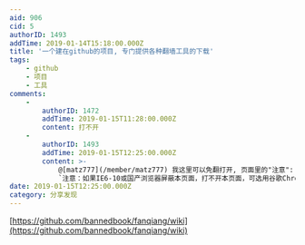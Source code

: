 ```yaml
---
aid: 906
cid: 5
authorID: 1493
addTime: 2019-01-14T15:18:00.000Z
title: '一个建在github的项目, 专门提供各种翻墙工具的下载'
tags:
    - github
    - 项目
    - 工具
comments:
    -
        authorID: 1472
        addTime: 2019-01-15T11:28:00.000Z
        content: 打不开
    -
        authorID: 1493
        addTime: 2019-01-15T12:25:00.000Z
        content: >-
            @[matz777](/member/matz777) 我这里可以免翻打开, 页面里的"注意":
            `注意：如果IE6-10或国产浏览器屏蔽本页面，打不开本页面，可选用谷歌Chrome浏览器。`
date: 2019-01-15T12:25:00.000Z
category: 分享发现
---
```


[https://github.com/bannedbook/fanqiang/wiki](https://github.com/bannedbook/fanqiang/wiki)
